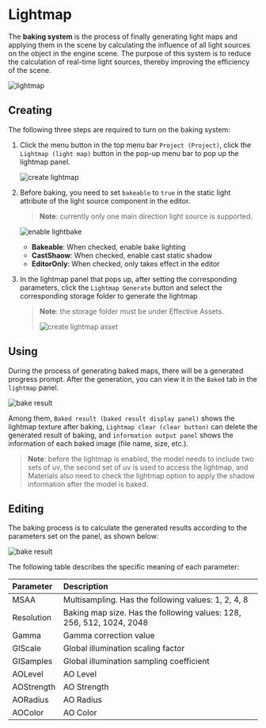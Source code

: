 # Lightmap

The __baking system__ is the process of finally generating light maps and applying them in the scene by calculating the influence of all light sources on the object in the engine scene. The purpose of this system is to reduce the calculation of real-time light sources, thereby improving the efficiency of the scene.

![lightmap](./images/bake.png)

## Creating

The following three steps are required to turn on the baking system:

1. Click the menu button in the top menu bar `Project (Project)`, click the `Lightmap (light map)` button in the pop-up menu bar to pop up the lightmap panel.

    ![create lightmap](./images/bake_menu.png)

2. Before baking, you need to set `bakeable` to `true` in the static light attribute of the light source component in the editor.

    > **Note**: currently only one main direction light source is supported.

    ![enable lightbake](./images/bakeable.png)

	- **Bakeable**: When checked, enable bake lighting
	- **CastShaow**: When checked, enable cast static shadow
	- **EditorOnly**: When checked, only takes effect in the editor

3. In the lightmap panel that pops up, after setting the corresponding parameters, click the `Lightmap Generate` button and select the corresponding storage folder to generate the lightmap

    > **Note**: the storage folder must be under Effective Assets.
    >
    > ![create lightmap asset](./images/lightmap_generate.png)

## Using

During the process of generating baked maps, there will be a generated progress prompt. After the generation, you can view it in the `Baked` tab in the `lightmap` panel.

![bake result](./images/lightmap_result.png)

Among them, `Baked result (baked result display panel)` shows the lightmap texture after baking, `Lightmap clear (clear button)` can delete the generated result of baking, and `information output panel` shows the information of each baked image (file name, size, etc.).

> **Note**: before the lightmap is enabled, the model needs to include two sets of uv, the second set of uv is used to access the lightmap, and Materials also need to check the lightmap option to apply the shadow information after the model is baked.

## Editing

The baking process is to calculate the generated results according to the parameters set on the panel, as shown below:

![bake result](./images/bake_param.png)

The following table describes the specific meaning of each parameter:

| Parameter | Description |
| :--- | :--- |
| MSAA | Multisampling. Has the following values: 1, 2, 4, 8 |
| Resolution | Baking map size. Has the following values: 128, 256, 512, 1024, 2048 |
| Gamma      | Gamma correction value |
| GIScale    | Global illumination scaling factor |
| GISamples  | Global illumination sampling coefficient |
| AOLevel    | AO Level |
| AOStrength | AO Strength |
| AORadius   | AO Radius |
| AOColor    | AO Color |
